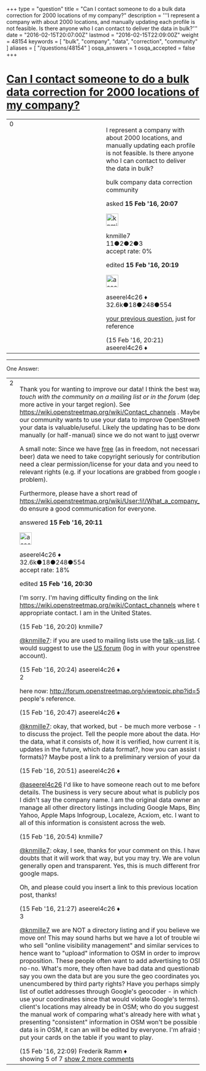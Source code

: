 +++
type = "question"
title = "Can I contact someone to do a bulk data correction for 2000 locations of my company?"
description = '''I represent a company with about 2000 locations, and manually updating each profile is not feasible. Is there anyone who I can contact to deliver the data in bulk?'''
date = "2016-02-15T20:07:00Z"
lastmod = "2016-02-15T22:09:00Z"
weight = 48154
keywords = [ "bulk", "company", "data", "correction", "community" ]
aliases = [ "/questions/48154" ]
osqa_answers = 1
osqa_accepted = false
+++

<div class="headNormal">

# [Can I contact someone to do a bulk data correction for 2000 locations of my company?](/questions/48154/can-i-contact-someone-to-do-a-bulk-data-correction-for-2000-locations-of-my-company)

</div>

<div id="main-body">

<div id="askform">

<table id="question-table" style="width:100%;">
<colgroup>
<col style="width: 50%" />
<col style="width: 50%" />
</colgroup>
<tbody>
<tr>
<td style="width: 30px; vertical-align: top"><div class="vote-buttons">
<span id="post-48154-upvote" class="ajax-command post-vote up" rel="nofollow" title="I like this post (click again to cancel)"> </span>
<div id="post-48154-score" class="post-score" title="current number of votes">
0
</div>
<span id="post-48154-downvote" class="ajax-command post-vote down" rel="nofollow" title="I dont like this post (click again to cancel)"> </span> <span id="favorite-mark" class="ajax-command favorite-mark" rel="nofollow" title="mark/unmark this question as favorite (click again to cancel)"> </span>
<div id="favorite-count" class="favorite-count">
&#10;</div>
</div></td>
<td><div id="item-right">
<div class="question-body">
<p>I represent a company with about 2000 locations, and manually updating each profile is not feasible. Is there anyone who I can contact to deliver the data in bulk?</p>
</div>
<div id="question-tags" class="tags-container tags">
<span class="post-tag tag-link-bulk" rel="tag" title="see questions tagged &#39;bulk&#39;">bulk</span> <span class="post-tag tag-link-company" rel="tag" title="see questions tagged &#39;company&#39;">company</span> <span class="post-tag tag-link-data" rel="tag" title="see questions tagged &#39;data&#39;">data</span> <span class="post-tag tag-link-correction" rel="tag" title="see questions tagged &#39;correction&#39;">correction</span> <span class="post-tag tag-link-community" rel="tag" title="see questions tagged &#39;community&#39;">community</span>
</div>
<div id="question-controls" class="post-controls">
&#10;</div>
<div class="post-update-info-container">
<div class="post-update-info post-update-info-user">
<p>asked <strong>15 Feb '16, 20:07</strong></p>
<img src="https://secure.gravatar.com/avatar/fd4bdfc9da0d467f21ef5f542177d7be?s=32&amp;d=identicon&amp;r=g" class="gravatar" width="32" height="32" alt="knmille7&#39;s gravatar image" />
<p><span>knmille7</span><br />
<span class="score" title="11 reputation points">11</span><span title="2 badges"><span class="badge1">●</span><span class="badgecount">2</span></span><span title="2 badges"><span class="silver">●</span><span class="badgecount">2</span></span><span title="3 badges"><span class="bronze">●</span><span class="badgecount">3</span></span><br />
<span class="accept_rate" title="Rate of the user&#39;s accepted answers">accept rate:</span> <span title="knmille7 has no accepted answers">0%</span></p>
</div>
<div class="post-update-info post-update-info-edited">
<p><span> edited <strong>15 Feb '16, 20:19</strong> </span></p>
<img src="https://secure.gravatar.com/avatar/66f0dc05b44574e3894be07b0b37cf37?s=32&amp;d=identicon&amp;r=g" class="gravatar" width="32" height="32" alt="aseerel4c26&#39;s gravatar image" />
<p><span>aseerel4c26 ♦</span><br />
<span class="score" title="32615 reputation points"><span>32.6k</span></span><span title="18 badges"><span class="badge1">●</span><span class="badgecount">18</span></span><span title="248 badges"><span class="silver">●</span><span class="badgecount">248</span></span><span title="554 badges"><span class="bronze">●</span><span class="badgecount">554</span></span></p>
</div>
</div>
<div id="comments-container-48154" class="comments-container">
<span id="48159"></span>
<div id="comment-48159" class="comment">
<div id="post-48159-score" class="comment-score">
&#10;</div>
<div class="comment-text">
<p><a href="/questions/48149/is-there-someone-that-i-can-contact-about-correcting-incorrect-data">your previous question</a>, just for reference</p>
</div>
<div id="comment-48159-info" class="comment-info">
<span class="comment-age">(15 Feb '16, 20:21)</span> <span class="comment-user userinfo">aseerel4c26 ♦</span>
</div>
</div>
</div>
<div id="comment-tools-48154" class="comment-tools">
&#10;</div>
<div class="clear">
&#10;</div>
<div id="comment-48154-form-container" class="comment-form-container">
&#10;</div>
<div class="clear">
&#10;</div>
</div></td>
</tr>
</tbody>
</table>

------------------------------------------------------------------------

<div class="tabBar">

<span id="sort-top"></span>

<div class="headQuestions">

One Answer:

</div>

</div>

<span id="48155"></span>

<div id="answer-container-48155" class="answer">

<table style="width:100%;">
<colgroup>
<col style="width: 50%" />
<col style="width: 50%" />
</colgroup>
<tbody>
<tr>
<td style="width: 30px; vertical-align: top"><div class="vote-buttons">
<span id="post-48155-upvote" class="ajax-command post-vote up" rel="nofollow" title="I like this post (click again to cancel)"> </span>
<div id="post-48155-score" class="post-score" title="current number of votes">
2
</div>
<span id="post-48155-downvote" class="ajax-command post-vote down" rel="nofollow" title="I dont like this post (click again to cancel)"> </span>
</div></td>
<td><div class="item-right">
<div class="answer-body">
<p>Thank you for wanting to improve our data! I think the best way is to <em>get in touch with the community on a mailing list or in the forum</em> (depends which is more active in your target region). See <a href="https://wiki.openstreetmap.org/wiki/Contact_channels">https://wiki.openstreetmap.org/wiki/Contact_channels</a> . Maybe someone from our community wants to use your data to improve OpenStreetMap's data if your data is valuable/useful. Likely the updating has to be done more or less manually (or half-manual) since we do not want to <a href="https://wiki.openstreetmap.org/wiki/Import/Guidelines">just</a> overwrite our data.</p>
<p>A small note: Since we have <a href="https://www.openstreetmap.org/copyright">free</a> (as in freedom, not necessarily as in free beer) data we need to take copyright seriously for contributions, hence we need a clear permission/license for your data and you need to have the relevant rights (e.g. if your locations are grabbed from google maps it may be a problem).</p>
<p>Furthermore, please have a short read of <a href="https://wiki.openstreetmap.org/wiki/User:!i!/What_a_company_should_never_do">https://wiki.openstreetmap.org/wiki/User:!i!/What_a_company_should_never_do</a> do ensure a good communication for everyone.</p>
</div>
<div class="answer-controls post-controls">
&#10;</div>
<div class="post-update-info-container">
<div class="post-update-info post-update-info-user">
<p>answered <strong>15 Feb '16, 20:11</strong></p>
<img src="https://secure.gravatar.com/avatar/66f0dc05b44574e3894be07b0b37cf37?s=32&amp;d=identicon&amp;r=g" class="gravatar" width="32" height="32" alt="aseerel4c26&#39;s gravatar image" />
<p><span>aseerel4c26 ♦</span><br />
<span class="score" title="32615 reputation points"><span>32.6k</span></span><span title="18 badges"><span class="badge1">●</span><span class="badgecount">18</span></span><span title="248 badges"><span class="silver">●</span><span class="badgecount">248</span></span><span title="554 badges"><span class="bronze">●</span><span class="badgecount">554</span></span><br />
<span class="accept_rate" title="Rate of the user&#39;s accepted answers">accept rate:</span> <span title="aseerel4c26 has 169 accepted answers">18%</span></p>
</div>
<div class="post-update-info post-update-info-edited">
<p><span> edited <strong>15 Feb '16, 20:30</strong> </span></p>
</div>
</div>
<div id="comments-container-48155" class="comments-container">
<span id="48156"></span>
<div id="comment-48156" class="comment">
<div id="post-48156-score" class="comment-score">
&#10;</div>
<div class="comment-text">
<p>I'm sorry. I'm having difficulty finding on the link <a href="https://wiki.openstreetmap.org/wiki/Contact_channels">https://wiki.openstreetmap.org/wiki/Contact_channels</a> where to find the appropriate contact. I am in the United States.</p>
</div>
<div id="comment-48156-info" class="comment-info">
<span class="comment-age">(15 Feb '16, 20:20)</span> <span class="comment-user userinfo">knmille7</span>
</div>
</div>
<span id="48160"></span>
<div id="comment-48160" class="comment">
<div id="post-48160-score" class="comment-score">
&#10;</div>
<div class="comment-text">
<p><a href="https://help.openstreetmap.org/users/11985/knmille7">@knmille7</a>: if you are used to mailing lists use the <a href="https://wiki.openstreetmap.org/wiki/Mailing_lists#Country-Specific_Lists">talk-us list</a>. Otherwise I would suggest to use the <a href="http://forum.openstreetmap.org/viewforum.php?id=20">US forum</a> (log in with your openstreetmap.org account).</p>
</div>
<div id="comment-48160-info" class="comment-info">
<span class="comment-age">(15 Feb '16, 20:24)</span> <span class="comment-user userinfo">aseerel4c26 ♦</span>
</div>
</div>
<span id="48161"></span>
<div id="comment-48161" class="comment">
<div id="post-48161-score" class="comment-score">
2
</div>
<div class="comment-text">
<p>here now: <a href="http://forum.openstreetmap.org/viewtopic.php?id=53663">http://forum.openstreetmap.org/viewtopic.php?id=53663</a> - for other people's reference.</p>
</div>
<div id="comment-48161-info" class="comment-info">
<span class="comment-age">(15 Feb '16, 20:47)</span> <span class="comment-user userinfo">aseerel4c26 ♦</span>
</div>
</div>
<span id="48162"></span>
<div id="comment-48162" class="comment">
<div id="post-48162-score" class="comment-score">
&#10;</div>
<div class="comment-text">
<p><a href="https://help.openstreetmap.org/users/11985/knmille7"></a><a href="https://help.openstreetmap.org/users/11985/knmille7">@knmille7</a>: okay, that worked, but - be much more verbose - there is the place to discuss the project. Tell the people more about the data. How you gathered the data, what it consists of, how it is verified, how current it is, will there be updates in the future, which data format?, how you can assist (e.g. several data formats)? Maybe post a link to a preliminary version of your data... as a start.</p>
</div>
<div id="comment-48162-info" class="comment-info">
<span class="comment-age">(15 Feb '16, 20:51)</span> <span class="comment-user userinfo">aseerel4c26 ♦</span>
</div>
</div>
<span id="48163"></span>
<div id="comment-48163" class="comment not_top_scorer">
<div id="post-48163-score" class="comment-score">
&#10;</div>
<div class="comment-text">
<p><a href="https://help.openstreetmap.org/users/5179/aseerel4c26">@aseerel4c26</a> I'd like to have someone reach out to me before I give out the details. The business is very secure about what is publicly posted. Hence, why I didn't say the company name. I am the original data owner and currently manage all other directory listings including Google Maps, Bing Maps, Yelp, Yahoo, Apple Maps Infogroup, Localeze, Acxiom, etc. I want to make sure that all of this information is consistent across the web.</p>
</div>
<div id="comment-48163-info" class="comment-info">
<span class="comment-age">(15 Feb '16, 20:54)</span> <span class="comment-user userinfo">knmille7</span>
</div>
</div>
<span id="48164"></span>
<div id="comment-48164" class="comment not_top_scorer">
<div id="post-48164-score" class="comment-score">
&#10;</div>
<div class="comment-text">
<p><a href="https://help.openstreetmap.org/users/11985/knmille7">@knmille7</a>: okay, I see, thanks for your comment on this. I have quite some doubts that it will work that way, but you may try. We are volunteers and we are generally open and transparent. Yes, this is much different from others like google maps.</p>
<p>Oh, and please could you insert a link to this previous location into your forum post, thanks!</p>
</div>
<div id="comment-48164-info" class="comment-info">
<span class="comment-age">(15 Feb '16, 21:27)</span> <span class="comment-user userinfo">aseerel4c26 ♦</span>
</div>
</div>
<span id="48165"></span>
<div id="comment-48165" class="comment">
<div id="post-48165-score" class="comment-score">
3
</div>
<div class="comment-text">
<p><a href="https://help.openstreetmap.org/users/11985/knmille7">@knmille7</a> we are NOT a directory listing and if you believe we are, you best move on! This may sound harhs but we have a lot of trouble with businesses who sell "online visibility management" and similar services to their clients, and hence want to "upload" information to OSM in order to improve their value proposition. These people often want to add advertising to OSM which is a big no-no. What's more, they often have bad data and questionable licensing (you say you own the data but are you sure the geo coordinates you have are unencumbered by third party rights? Have you perhaps simply run your client's list of outlet addresses through Google's geocoder - in which case we can't use your coordinates since that would violate Google's terms). Some of your client's locations may already be in OSM; who do you suggest should be doing the manual work of comparing what's already here with what you have? Lastly, presenting "consistent" information in OSM won't be possible since once the data is in OSM, it can an will be edited by everyone. I'm afraid you will have to put your cards on the table if you want to play.</p>
</div>
<div id="comment-48165-info" class="comment-info">
<span class="comment-age">(15 Feb '16, 22:09)</span> <span class="comment-user userinfo">Frederik Ramm ♦</span>
</div>
</div>
</div>
<div id="comment-tools-48155" class="comment-tools">
<span class="comments-showing"> showing 5 of 7 </span> <a href="#" class="show-all-comments-link">show 2 more comments</a>
</div>
<div class="clear">
&#10;</div>
<div id="comment-48155-form-container" class="comment-form-container">
&#10;</div>
<div class="clear">
&#10;</div>
</div></td>
</tr>
</tbody>
</table>

</div>

<div class="paginator-container-left">

</div>

</div>

</div>

